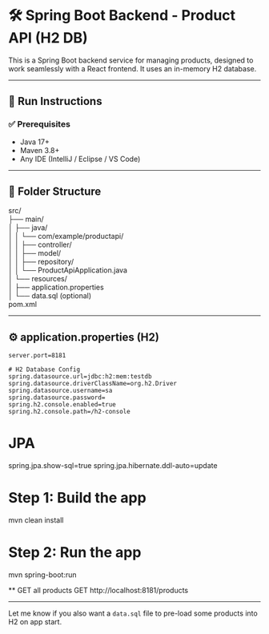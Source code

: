 # 🛠 Spring Boot Backend - Product API (H2 DB)

This is a Spring Boot backend service for managing products, designed to work seamlessly with a React frontend. It uses an in-memory H2 database.

---

## 🚀 Run Instructions

### ✅ Prerequisites

- Java 17+
- Maven 3.8+
- Any IDE (IntelliJ / Eclipse / VS Code)

---

## 📁 Folder Structure

src/ </br>
├── main/</br>
│ ├── java/</br>
│ │ └── com/example/productapi/</br>
│ │ ├── controller/</br>
│ │ ├── model/</br>
│ │ ├── repository/</br>
│ │ └── ProductApiApplication.java</br>
│ └── resources/</br>
│ ├── application.properties</br>
│ └── data.sql (optional)</br>
pom.xml</br>



---

## ⚙️ application.properties (H2)

```properties
server.port=8181

# H2 Database Config
spring.datasource.url=jdbc:h2:mem:testdb
spring.datasource.driverClassName=org.h2.Driver
spring.datasource.username=sa
spring.datasource.password=
spring.h2.console.enabled=true
spring.h2.console.path=/h2-console
```
# JPA
spring.jpa.show-sql=true
spring.jpa.hibernate.ddl-auto=update


# Step 1: Build the app
mvn clean install

# Step 2: Run the app
mvn spring-boot:run


** GET all products
GET http://localhost:8181/products

---

Let me know if you also want a `data.sql` file to pre-load some products into H2 on app start.
